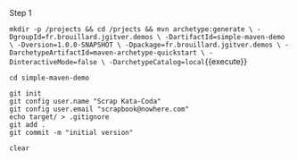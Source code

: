 Step 1

`mkdir -p /projects && cd /prjects && mvn archetype:generate \
  -DgroupId=fr.brouillard.jgitver.demos \
  -DartifactId=simple-maven-demo \
  -Dversion=1.0.0-SNAPSHOT \
  -Dpackage=fr.brouillard.jgitver.demos \
  -DarchetypeArtifactId=maven-archetype-quickstart \
  -DinteractiveMode=false \
  -DarchetypeCatalog=local`{{execute}}

````
cd simple-maven-demo

git init
git config user.name "Scrap Kata-Coda"
git config user.email "scrapbook@nowhere.com"
echo target/ > .gitignore
git add .
git commit -m "initial version"

clear
````
